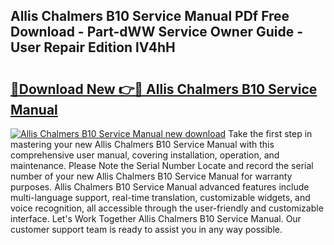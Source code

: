 ## Allis Chalmers B10 Service Manual PDf Free Download - Part-dWW Service Owner Guide - User Repair Edition lV4hH

# <h2><a href="http://bc91313.oget.top/?id=Allis+Chalmers+B10+Service+Manual">🔗Download New 👉🔴 Allis Chalmers B10 Service Manual</a></h2>

[![Allis Chalmers B10 Service Manual new download](https://i.imgur.com/5g1atiW.png)](http://bc91313.oget.top/?id=Allis+Chalmers+B10+Service+Manual)
Take the first step in mastering your new Allis Chalmers B10 Service Manual with this comprehensive user manual, covering installation, operation, and maintenance. Please Note the Serial Number Locate and record the serial number of your new Allis Chalmers B10 Service Manual for warranty purposes. Allis Chalmers B10 Service Manual advanced features include multi-language support, real-time translation, customizable widgets, and voice recognition, all accessible through the user-friendly and customizable interface. Let's Work Together Allis Chalmers B10 Service Manual. Our customer support team is ready to assist you in any way possible.
